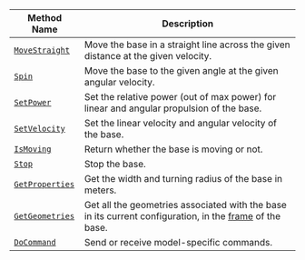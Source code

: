 <!-- prettier-ignore -->
Method Name | Description
----------- | -----------
[`MoveStraight`](/components/base/#movestraight)  | Move the base in a straight line across the given distance at the given velocity.
[`Spin`](/components/base/#spin) | Move the base to the given angle at the given angular velocity.
[`SetPower`](/components/base/#setpower) | Set the relative power (out of max power) for linear and angular propulsion of the base.
[`SetVelocity`](/components/base/#setvelocity) | Set the linear velocity and angular velocity of the base.
[`IsMoving`](/components/base/#ismoving) | Return whether the base is moving or not.
[`Stop`](/components/base/#stop) | Stop the base.
[`GetProperties`](/components/base/#getproperties) | Get the width and turning radius of the base in meters.
[`GetGeometries`](/components/base/#getgeometries) | Get all the geometries associated with the base in its current configuration, in the [frame](/services/frame-system) of the base.
[`DoCommand`](/components/base/#docommand) | Send or receive model-specific commands.
